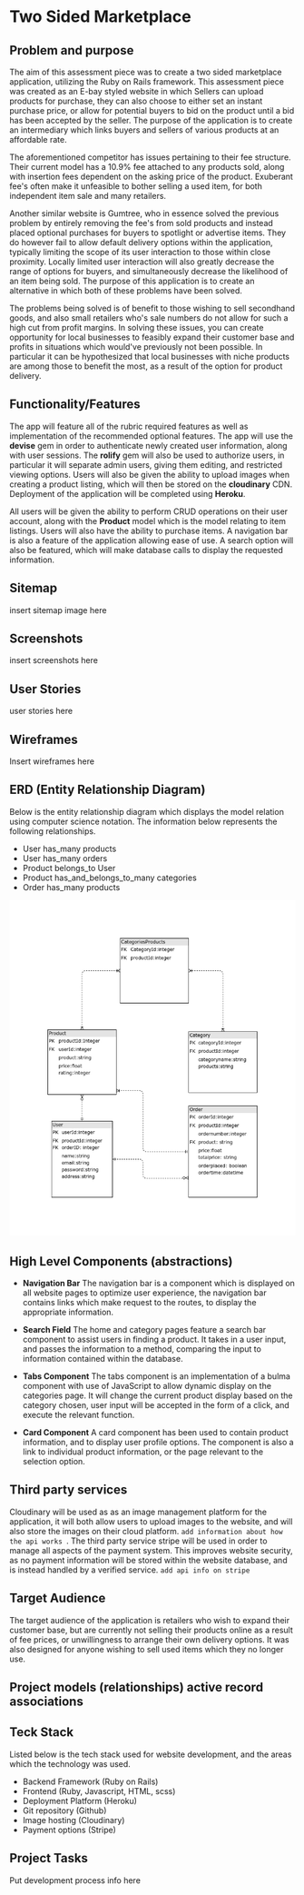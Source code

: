 # Two Sided Marketplace 

## Problem and purpose

The aim of this assessment piece was to create a two sided marketplace application, utilizing the Ruby on Rails framework. This assessment piece was created as an E-bay styled website in which Sellers can upload products for purchase, they can also choose to either set an instant purchase price, or allow for potential buyers to bid on the product until a bid has been accepted by the seller. The purpose of the application is to create an intermediary which links buyers and sellers of various products at an affordable rate. 

The aforementioned competitor has issues pertaining to their fee structure. Their current model has a 10.9% fee attached to any products sold, along with insertion fees dependent on the asking price of the product. Exuberant fee's often make it unfeasible to bother selling a used item, for both independent item sale and many retailers.

Another similar website is Gumtree, who in essence solved the previous problem by entirely removing the fee's from sold products and instead placed optional purchases for buyers to spotlight or advertise items. 
They do however fail to allow default delivery options within the application, typically limiting the scope of its user interaction to those within close proximity. Locally limited user interaction will also greatly decrease the range of options for buyers, and simultaneously decrease the likelihood of an item being sold. The purpose of this application is to create an alternative in which both of these problems have been solved.

The problems being solved is of benefit to those wishing to sell secondhand goods, and also small retailers who's sale numbers do not allow for such a high cut from profit margins. In solving these issues, you can create opportunity for local businesses to feasibly expand their customer base and profits in situations which would've previously not been possible. In particular it can be hypothesized that local businesses with niche products are among those to benefit  the most, as a result of the option for product delivery. 

## Functionality/Features

The app will feature all of the rubric required features as well as implementation of the recommended optional features. The app will use the **devise** gem in order to authenticate newly created user information, along with user sessions.  The **rolify** gem will also be used to authorize users, in particular it will separate admin users, giving them editing, and restricted viewing options. Users will also be given the ability to upload images when creating a product listing, which will then be stored on the **cloudinary** CDN. Deployment of the application will be completed using **Heroku**. 

 All users will be given the ability to perform CRUD operations on their user account, along with the **Product** model which is the model relating to item listings. Users will also have the ability to purchase items. A navigation bar is also a feature of the application allowing ease of use. A search option will also be featured, which will make database calls to display the requested information.  

## Sitemap

insert sitemap image here

## Screenshots

insert screenshots here 

## User Stories

user stories here


## Wireframes

Insert wireframes here

## ERD (Entity Relationship Diagram)

Below is the entity relationship diagram which displays the model relation using computer science notation. 
The information below represents the following relationships.

  * User has_many products
  * User has_many orders
  * Product belongs_to User
  * Product has_and_belongs_to_many categories
  * Order has_many products

![Entity Relationship Diagram](https://github.com/Jyeb/Marketplace-Assignment/blob/master/docs/MarketPlaceERD.png)

## High Level Components (abstractions)

  * **Navigation Bar**
    The navigation bar is a component which is displayed on all website pages to optimize user experience, the navigation bar contains links which make request to the routes, to display the appropriate information.
 
   * **Search Field**
 The home and category pages feature a search bar component to assist users in finding a product. It takes in a user input, and passes the information to a method, comparing the input to information contained within the database. 
 
   * **Tabs Component**
  The tabs component is an implementation of a bulma component with use of JavaScript to allow dynamic display on the categories page. It will change the current product display based on the category chosen, user input will be accepted in the form of a click, and execute the relevant function. 
   
  * **Card Component**
A card component has been used to contain product information, and to display user profile options. The component is also a link to individual product information, or the page relevant to the selection option. 


## Third party services

Cloudinary will be used as as an image management platform for the application, it will both allow users to upload images to the website, and will also store the images on their cloud platform. ```add information about how the api works ```. The third party service stripe will be used in order to manage all aspects of the payment system. This improves website security, as no payment information will be stored within the website database, and is instead handled by a verified service. ```add api info on stripe```

## Target Audience 

The target audience of the application is retailers who wish to expand their customer base, but are currently not selling their products online as a result of fee prices, or unwillingness to arrange their own delivery options. It was also designed for anyone wishing to sell used items which they no longer use. 

## Project models (relationships) active record associations

## Teck Stack
Listed below is the tech stack used for website development, and the areas which the technology was used.
  * Backend Framework (Ruby on Rails)
  * Frontend (Ruby, Javascript, HTML,  scss)
  * Deployment Platform (Heroku) 
  * Git repository (Github) 
  * Image hosting (Cloudinary) 
  * Payment options (Stripe)
   
 ## Project Tasks
 Put development process info here
